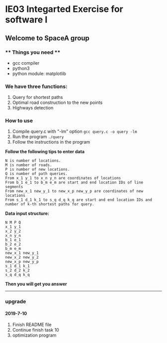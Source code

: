 # IE03 Integarted Exercise for software I  
## Welcome to SpaceA group
### ** Things you need **
 - gcc compiler
 - python3
 - python module: matplotlib


### We have three functions:
  1. Query for shortest paths  
  2. Optimal road construction to the new points  
  3. Highways detection 
  
### How to use 
  1. Compile query.c with "-lm" option
    ```
    gcc query.c -o query -lm
    ```
  2. Run the program
    ```
    ./query
    ```
  3. Follow the instructions in the program

**Follow the following tips to enter data**  
  ```
  N is number of locations.  
  M is number of roads.  
  P is number of new locations.  
  Q is number of path queries.  
  From x_1 y_1 to x_n y_n are coordinates of locations  
  From b_1 e_1 to b_m e_m are start and end location IDs of line segments  
  From new_x_1 new_y_1 to new_x_p new_y_p are coordinates of new locations  
  From s_1 d_1 k_1 to s_q d_q k_q are start and end location IDs and number of k-th shortest paths for query.  
  ```
  
**Data input structure:**  
  ```
  N M P Q  
  x_1 y_1  
  x_2 y_2  
  x_n y_n  
  b_1 e_1  
  b_2 e_2  
  b_m e_m  
  new_x_1 new_y_1  
  new_x_2 new_y_2  
  new_x_p new_y_p  
  s_1 d_1 k_1  
  s_2 d_2 k_2  
  s_q d_q k_q  
  ```
  
**Then you will get you answer**  

------
### upgrade
#### 2019-7-10
1. Finish README file
2. Continue finish task 10
3. optimization program
